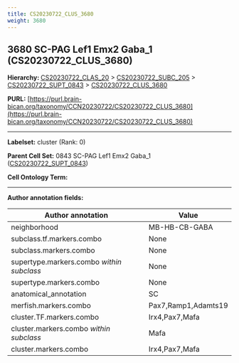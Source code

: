 ```yaml
---
title: CS20230722_CLUS_3680
weight: 3680
---
```

## 3680 SC-PAG Lef1 Emx2 Gaba_1 (CS20230722_CLUS_3680)
<b>Hierarchy: </b>
[CS20230722_CLAS_20](../CS20230722_CLAS_20) >
[CS20230722_SUBC_205](../CS20230722_SUBC_205) >
[CS20230722_SUPT_0843](../CS20230722_SUPT_0843) >
[CS20230722_CLUS_3680](../CS20230722_CLUS_3680)

**PURL:** [https://purl.brain-bican.org/taxonomy/CCN20230722/CS20230722_CLUS_3680](https://purl.brain-bican.org/taxonomy/CCN20230722/CS20230722_CLUS_3680)

---


**Labelset:** cluster (Rank: 0)

**Parent Cell Set:** 0843 SC-PAG Lef1 Emx2 Gaba_1 ([CS20230722_SUPT_0843](../CS20230722_SUPT_0843))



**Cell Ontology Term:** 

[MARKER GENES.]: #


---

[TRANSFERRED ANNOTATIONS.]: #


[AUTHOR ANNOTATION FIELDS.]: #


**Author annotation fields:**

| Author annotation | Value |
|-------------------|-------|
|neighborhood|MB-HB-CB-GABA|
|subclass.tf.markers.combo|None|
|subclass.markers.combo|None|
|supertype.markers.combo _within subclass_|None|
|supertype.markers.combo|None|
|anatomical_annotation|SC|
|merfish.markers.combo|Pax7,Ramp1,Adamts19|
|cluster.TF.markers.combo|Irx4,Pax7,Mafa|
|cluster.markers.combo _within subclass_|Mafa|
|cluster.markers.combo|Irx4,Pax7,Mafa|
